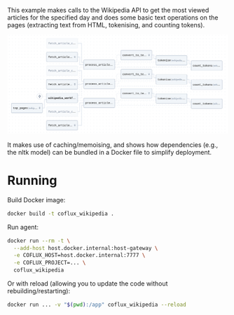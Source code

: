 This example makes calls to the Wikipedia API to get the most viewed articles for the specified day and does some basic text operations on the pages (extracting text from HTML, tokenising, and counting tokens).

![Graph](graph.png)

It makes use of caching/memoising, and shows how dependencies (e.g., the nltk model) can be bundled in a Docker file to simplify deployment.

# Running

Build Docker image:

```bash
docker build -t coflux_wikipedia .
```

Run agent:

```bash
docker run --rm -t \
  --add-host host.docker.internal:host-gateway \
  -e COFLUX_HOST=host.docker.internal:7777 \
  -e COFLUX_PROJECT=... \
  coflux_wikipedia
```

Or with reload (allowing you to update the code without rebuilding/restarting):

```bash
docker run ... -v "$(pwd):/app" coflux_wikipedia --reload
```
